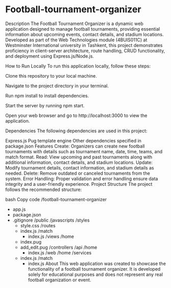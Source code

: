 # Football-tournament-organizer
Description
The Football Tournament Organizer is a dynamic web application designed to manage football tournaments, providing essential information about upcoming events, contact details, and stadium locations. Developed as part of the Web Technologies module (4BUIS011C) at Westminster International university in Tashkent, this project demonstrates proficiency in client-server architecture, route handling, CRUD functionality, and deployment using Express.js/Node.js.

How to Run Locally
To run this application locally, follow these steps:

Clone this repository to your local machine.

Navigate to the project directory in your terminal.

Run npm install to install dependencies.

Start the server by running npm start.

Open your web browser and go to http://localhost:3000 to view the application.

Dependencies
The following dependencies are used in this project:

Express.js
Pug template engine
Other dependencies specified in package.json
Features
Create: Organizers can create new football tournaments with details such as tournament name, date, time, teams, and match format.
Read: View upcoming and past tournaments along with additional information, contact details, and stadium locations.
Update: Modify tournament details, contact information, and stadium details as needed.
Delete: Remove outdated or canceled tournaments from the system.
Error Handling: Proper validation and error handling ensure data integrity and a user-friendly experience.
Project Structure
The project follows the recommended structure:

bash
Copy code
/football-tournament-organizer
  - app.js
  - package.json
  - .gitignore
  /public
    /javascripts
    /styles
      - style.css
  /routes
    - index.js
    /match
      - index.js
  /views
    /home
    - index.pug
    - add_edit.pug
  /controllers
    /api
        /home
        - index.js
    /web
        /home
  /services
    - index.js
    /match
      - index.js
About
This web application was created to showcase the functionality of a football tournament organizer. It is developed solely for educational purposes and does not represent any real football organization or event.